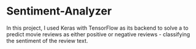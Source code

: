 # Sentiment-Analyzer
In this project, I used Keras with TensorFlow as its backend to solve a to predict movie reviews as either positive or negative reviews - classifying the sentiment of the review text.
